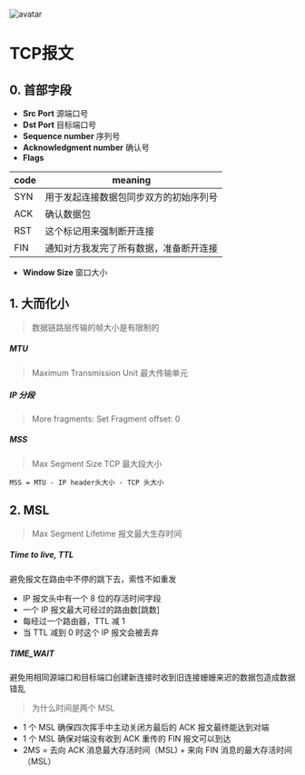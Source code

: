 ![avatar](http://pythonup.cn/static/public/picture/110.png)

# TCP报文

## 0. 首部字段

* **Src Port** 源端口号
* **Dst Port** 目标端口号
* **Sequence number** 序列号
* **Acknowledgment number** 确认号
* **Flags**

| code | meaning                                |
| ---- | -------------------------------------- |
| SYN  | 用于发起连接数据包同步双方的初始序列号 |
| ACK  | 确认数据包                             |
| RST  | 这个标记用来强制断开连接               |
| FIN  | 通知对方我发完了所有数据，准备断开连接 |

* **Window Size** 窗口大小

## 1. 大而化小

> 数据链路层传输的帧大小是有限制的

##### MTU

> Maximum Transmission Unit
> 最大传输单元

##### IP 分段

> More fragments: Set
> Fragment offset: 0

##### MSS

> Max Segment Size
> TCP 最大段大小

```
MSS = MTU - IP header头大小 - TCP 头大小
```
## 2. MSL

> Max Segment Lifetime
> 报文最大生存时间

##### Time to live, TTL

避免报文在路由中不停的跳下去，索性不如重发

* IP 报文头中有一个 8 位的存活时间字段
* 一个 IP 报文最大可经过的路由数[跳数]
* 每经过一个路由器，TTL 减 1
* 当 TTL 减到 0 时这个 IP 报文会被丢弃

##### TIME_WAIT

避免用相同源端口和目标端口创建新连接时收到旧连接姗姗来迟的数据包造成数据错乱

> 为什么时间是两个 MSL

* 1 个 MSL 确保四次挥手中主动关闭方最后的 ACK 报文最终能达到对端
* 1 个 MSL 确保对端没有收到 ACK 重传的 FIN 报文可以到达
* 2MS = 去向 ACK 消息最大存活时间（MSL) + 来向 FIN 消息的最大存活时间（MSL）